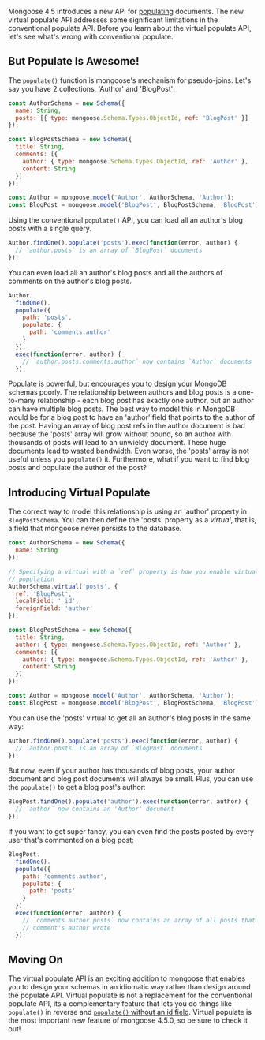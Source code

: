 Mongoose 4.5 introduces a new API for [populating](http://mongoosejs.com/docs/populate.html) documents. The new
virtual populate API addresses some significant limitations in the conventional
populate API. Before you learn about the virtual populate API, let's see what's
wrong with conventional populate.

But Populate Is Awesome!
------------------------

The `populate()` function is mongoose's mechanism for pseudo-joins. Let's say
you have 2 collections, 'Author' and 'BlogPost':

```javascript
const AuthorSchema = new Schema({
  name: String,
  posts: [{ type: mongoose.Schema.Types.ObjectId, ref: 'BlogPost' }]
});

const BlogPostSchema = new Schema({
  title: String,
  comments: [{
    author: { type: mongoose.Schema.Types.ObjectId, ref: 'Author' },
    content: String
  }]
});

const Author = mongoose.model('Author', AuthorSchema, 'Author');
const BlogPost = mongoose.model('BlogPost', BlogPostSchema, 'BlogPost');
```

Using the conventional `populate()` API, you can load all an author's blog
posts with a single query.

```javascript
Author.findOne().populate('posts').exec(function(error, author) {
  // `author.posts` is an array of `BlogPost` documents
});
```

You can even load all an author's blog posts and all the authors of comments
on the author's blog posts.

```javascript
Author.
  findOne().
  populate({
    path: 'posts',
    populate: {
      path: 'comments.author'
    }
  }).
  exec(function(error, author) {
    // `author.posts.comments.author` now contains `Author` documents
  });
```

Populate is powerful, but encourages you to design your MongoDB schemas
poorly. The relationship between authors and blog posts is a one-to-many
relationship - each blog post has exactly one author, but an author can have
multiple blog posts. The best way to model this in MongoDB would be for a
blog post to have an 'author' field that points to the author of the post.
Having an array of blog post refs in the author document is bad because the
'posts' array will grow without bound, so an author with thousands of posts
will lead to an unwieldy document. These huge documents lead to wasted
bandwidth. Even worse, the 'posts' array is not useful unless you `populate()`
it. Furthermore, what if you want to find blog posts and populate the
author of the post?

Introducing Virtual Populate
----------------------------

The correct way to model this relationship is using an 'author' property in
`BlogPostSchema`. You can then define the 'posts' property as a _virtual_,
that is, a field that mongoose never persists to the database.

```javascript
const AuthorSchema = new Schema({
  name: String
});

// Specifying a virtual with a `ref` property is how you enable virtual
// population
AuthorSchema.virtual('posts', {
  ref: 'BlogPost',
  localField: '_id',
  foreignField: 'author'
});

const BlogPostSchema = new Schema({
  title: String,
  author: { type: mongoose.Schema.Types.ObjectId, ref: 'Author' },
  comments: [{
    author: { type: mongoose.Schema.Types.ObjectId, ref: 'Author' },
    content: String
  }]
});

const Author = mongoose.model('Author', AuthorSchema, 'Author');
const BlogPost = mongoose.model('BlogPost', BlogPostSchema, 'BlogPost');
```

You can use the 'posts' virtual to get all an author's blog posts in the same
way:

```javascript
Author.findOne().populate('posts').exec(function(error, author) {
  // `author.posts` is an array of `BlogPost` documents
});
```

But now, even if your author has thousands of blog posts, your author document
and blog post documents will always be small. Plus, you can use the
`populate()` to get a blog post's author:

```javascript
BlogPost.findOne().populate('author').exec(function(error, author) {
  // `author` now contains an 'Author' document
});
```

If you want to get super fancy, you can even find the posts posted by
every user that's commented on a blog post:

```javascript
BlogPost.
  findOne().
  populate({
    path: 'comments.author',
    populate: {
      path: 'posts'
    }
  }).
  exec(function(error, author) {
    // `comments.author.posts` now contains an array of all posts that the
    // comment's author wrote
  });
```

Moving On
---------

The virtual populate API is an exciting addition to mongoose that enables you
to design your schemas in an idiomatic way rather than design around the
populate API. Virtual populate is not a replacement for the conventional
populate API, its a complementary feature that lets you do things like
`populate()` in reverse and [`populate()` without an id field](https://github.com/Automattic/mongoose/issues/2562). Virtual populate
is the most important new feature of mongoose 4.5.0, so be sure to check it out!

